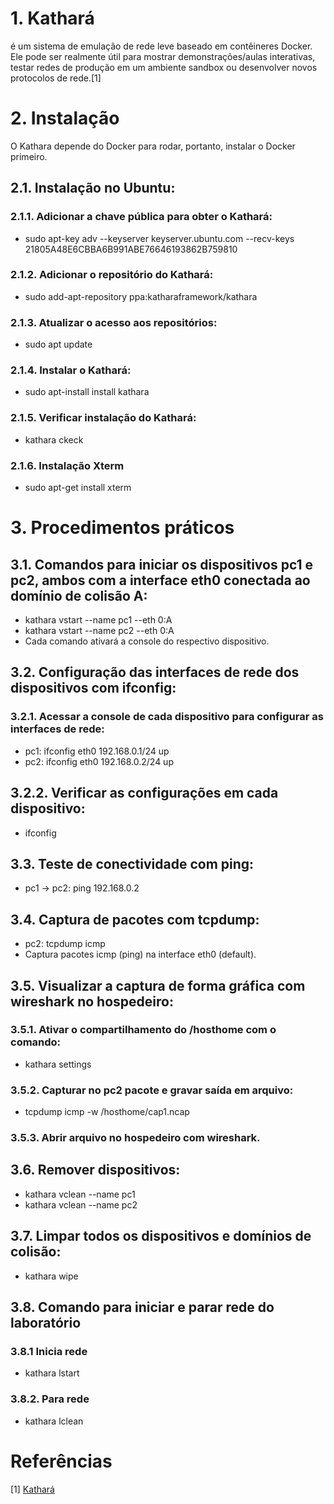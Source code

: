 # 1. Kathará
é um sistema de emulação de rede leve baseado em contêineres Docker. Ele pode ser realmente útil para mostrar demonstrações/aulas interativas, testar redes de produção em um ambiente sandbox ou desenvolver novos protocolos de rede.[1] 

# 2. Instalação
O Kathara depende do Docker para rodar, portanto, instalar o Docker primeiro.

## 2.1. Instalação no Ubuntu:
### 2.1.1. Adicionar a chave pública para obter o Kathará: 
- sudo apt-key adv --keyserver keyserver.ubuntu.com --recv-keys 21805A48E6CBBA6B991ABE76646193862B759810
### 2.1.2. Adicionar o repositório do Kathará:
- sudo add-apt-repository ppa:katharaframework/kathara
### 2.1.3. Atualizar o acesso aos repositórios:
- sudo apt update
### 2.1.4. Instalar o Kathará:
- sudo apt-install install kathara
### 2.1.5. Verificar instalação do Kathará:
- kathara ckeck 
### 2.1.6. Instalação Xterm
- sudo apt-get install xterm

# 3. Procedimentos práticos
## 3.1. Comandos para iniciar os dispositivos pc1 e pc2, ambos com a interface eth0 conectada ao domínio de colisão A:
- kathara vstart --name pc1 --eth 0:A
- kathara vstart --name pc2 --eth 0:A
- Cada comando ativará a console do respectivo dispositivo.
## 3.2. Configuração das interfaces de rede dos dispositivos com ifconfig:
### 3.2.1. Acessar a console de cada dispositivo para configurar as interfaces de rede:
- pc1: ifconfig eth0 192.168.0.1/24 up
- pc2: ifconfig eth0 192.168.0.2/24 up
## 3.2.2. Verificar as configurações em cada dispositivo:
- ifconfig
## 3.3. Teste de conectividade com ping:
- pc1 -> pc2: ping 192.168.0.2
## 3.4. Captura de pacotes com tcpdump:
- pc2: tcpdump icmp
- Captura pacotes icmp (ping) na interface eth0 (default).
## 3.5. Visualizar a captura de forma gráfica com wireshark no hospedeiro:
### 3.5.1. Ativar o compartilhamento do /hosthome com o comando:
- kathara settings
### 3.5.2. Capturar no pc2 pacote e gravar saída em arquivo:
- tcpdump icmp -w /hosthome/cap1.ncap
### 3.5.3. Abrir arquivo no hospedeiro com wireshark.
## 3.6. Remover dispositivos:
- kathara vclean --name pc1
- kathara vclean --name pc2
## 3.7. Limpar todos os dispositivos e domínios de colisão:
- kathara wipe
## 3.8. Comando para iniciar e parar rede do laboratório
### 3.8.1 Inicia rede
- kathara lstart
### 3.8.2. Para rede
- kathara lclean

# Referências
[1] [Kathará](https://github.com/KatharaFramework/Kathara)
